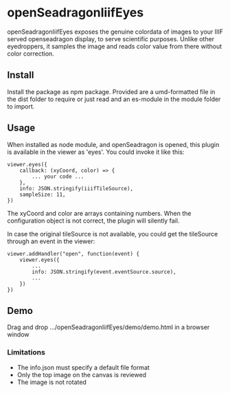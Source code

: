 # openSeadragonIiifEyes

openSeadragonIiifEyes exposes the genuine colordata of images to your IIIF served openseadragon  display, to serve scientific purposes. Unlike other eyedroppers, it samples the image and reads color value from there without color correction.

## Install

Install the package as npm package. Provided are
a umd-formatted file in the dist folder to require or just read
and an es-module in the module folder to import.

## Usage

When installed as node module,
and openSeadragon is opened,
this plugin is available in the viewer as 'eyes'.
You could invoke it like this:

    viewer.eyes({
        callback: (xyCoord, color) => {
            ... your code ...
        },
        info: JSON.stringify(iiifTileSource),
        sampleSize: 11,
    })

The xyCoord and color are arrays containing numbers.
When the configuration object is not correct, the plugin will silently fail.

In case the original tileSource is not available,
you could get the tileSource through an event in the viewer:

    viewer.addHandler("open", function(event) {
        viewer.eyes({
            ...
            info: JSON.stringify(event.eventSource.source),
            ...
        })
    })

## Demo

Drag and drop .../openSeadragonIiifEyes/demo/demo.html in a browser window

### Limitations

* The info.json must specify a default file format
* Only the top image on the canvas is reviewed
* The image is not rotated
